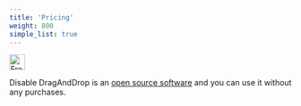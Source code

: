 ```yaml
---
title: 'Pricing'
weight: 800
simple_list: true
---
```


<img src="/images/pricing-free.svg" alt="Free" style="height: 2em" />

Disable DragAndDrop is an [open source software](https://github.com/pqrs-org/disable-draganddrop-tb/) and you can use it without any purchases.
